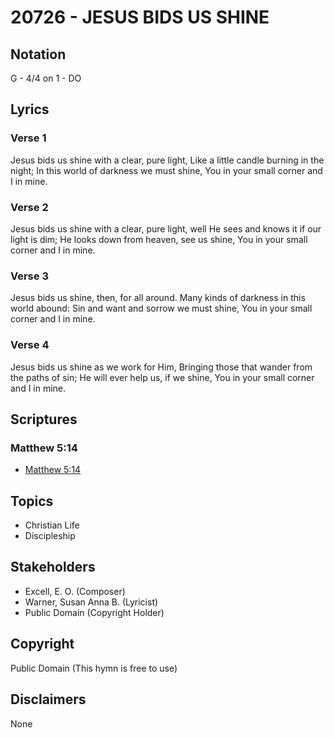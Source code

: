 # 20726 - JESUS BIDS US SHINE

## Notation

G - 4/4 on 1 - DO

## Lyrics

### Verse 1

Jesus bids us shine with a clear, pure light, Like a little candle burning in the night; In this world of darkness we must shine, You in your small corner and I in mine.

### Verse 2

Jesus bids us shine with a clear, pure light, well He sees and knows it if our light is dim; He looks down from heaven, see us shine, You in your small corner and I in mine.

### Verse 3

Jesus bids us shine, then, for all around. Many kinds of darkness in this world abound: Sin and want and sorrow we must shine, You in your small corner and I in mine.

### Verse 4

Jesus bids us shine as we work for Him, Bringing those that wander from the paths of sin; He will ever  help us, if we shine, You in your small corner and I in  mine.


## Scriptures

### Matthew 5:14

- [Matthew 5:14](https://www.biblegateway.com/passage/?search=Matthew%205%3A14)


## Topics

- Christian Life
- Discipleship

## Stakeholders

- Excell, E. O. (Composer)
- Warner, Susan Anna B. (Lyricist)
- Public Domain (Copyright Holder)

## Copyright

Public Domain
(This hymn is free to use)

## Disclaimers

None

